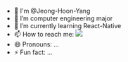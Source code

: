 - 👋 I'm @Jeong-Hoon-Yang
- 🔭 I’m computer engineering major
- 🌱 I’m currently learning React-Native
- 📫 How to reach me: <img src="https://img.shields.io/badge/{yjhoon3658@naver.com}-{#03C75A}?style={social}&logo={Naver}&logoColor={#03C75A}"/>
- 😄 Pronouns: ...
- ⚡ Fun fact: ...
